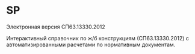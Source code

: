 # SP
Электронная версия СП63.13330.2012

Интерактивный справочник по ж/б конструкциям (СП63.13330.2012)
с автоматизированными расчетами по нормативным документам.
